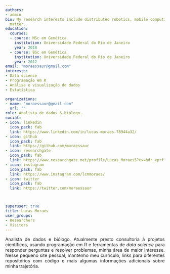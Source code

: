 ```yaml
---
authors:
- admin
bio: My research interests include distributed robotics, mobile computing and programmable
  matter.
education:
  courses:
  - course: MSc em Genética
    institution: Universidade Federal do Rio de Janeiro
    year: 2018
  - course: BSc em Genética
    institution: Universidade Federal do Rio de Janeiro
    year: 2012
email: "moraessaur@gmail.com"
interests:
- Data science
- Programação em R
- Análise e visualização de dados
- Estatística

organizations:
- name: "moraessaur@gmail.com"
  url: ""
role: Analista de dados & biólogo.
social:
- icon: linkedin
  icon_pack: fab
  link: https://www.linkedin.com/in/lucas-moraes-78944a32/
- icon: github
  icon_pack: fab
  link: https://github.com/moraessaur
- icon: researchgate
  icon_pack: fab
  link: https://www.researchgate.net/profile/Lucas_Moraes5?ev=hdr_xprf
- icon: instagram
  icon_pack: fab
  link: https://www.instagram.com/lcmmoraes/
- icon: twitter
  icon_pack: fab
  link: https://twitter.com/moraessaur



superuser: true
title: Lucas Moraes
user_groups:
- Researchers
- Visitors
---
```


<DIV align="justify">Analista de dados e biólogo. Atualmente presto consultoria à projetos científicos, usando programação em R e ferramentas de <i>data science</i> para responder perguntas e resolver problemas, minha área de maior interesse. Nesse pequeno site pessoal, mantenho meu currículo, links para diferentes repositórios com código e mais algumas informações adicionais sobre minha trajetória. </b>

